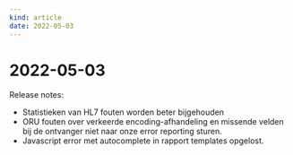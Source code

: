 ```yaml
---
kind: article
date: 2022-05-03
---
```


# 2022-05-03

Release notes:

* Statistieken van HL7 fouten worden beter bijgehouden
* ORU fouten over verkeerde encoding-afhandeling en missende velden bij de ontvanger niet naar onze error reporting sturen.
* Javascript error met autocomplete in rapport templates opgelost.
